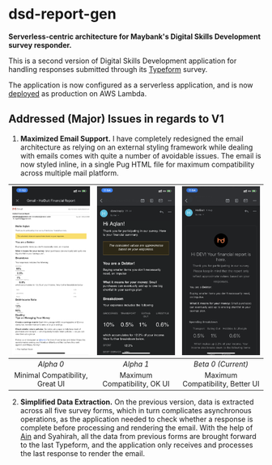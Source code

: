 # dsd-report-gen
**Serverless-centric architecture for Maybank's Digital Skills Development survey responder.**

This is a second version of Digital Skills Development application for handling responses submitted through its [Typeform](https://malayanbanking.typeform.com/to/n4YTpi) survey.

The application is now configured as a serverless application, and is now [deployed](https://vibqddnlpl.execute-api.ap-southeast-1.amazonaws.com/production) as production on AWS Lambda.

## Addressed (Major) Issues in regards to V1

1. **Maximized Email Support.** I have completely redesigned the email architecture as relying on an external styling framework while dealing with emails comes with quite a number of avoidable issues. The email is now styled inline, in a single Pug HTML file for maximum compatibility across multiple mail platform.

| ![Alpha 0](/assets/images/alpha0.PNG) | ![Alpha 1](/assets/images/alpha1.PNG) | ![Beta 0](/assets/images/beta0.PNG) |
|:--:| :--:| :--:| 
| *Alpha 0* | *Alpha 1* | *Beta 0 (Current)* |
| Minimal Compatibility, Great UI | Maximum Compatibility, OK UI | Maximum Compatibility, Better UI |  

2. **Simplified Data Extraction.** On the previous version, data is extracted across all five survey forms, which in turn complicates asynchronous operations, as the application needed to check whether a response is complete before processing and rendering the email. With the help of [Ain](https://www.linkedin.com/in/nurulain-mohamad-shah-599518125/) and Syahirah, all the data from previous forms are brought forward to the last Typeform, and the application only receives and processes the last response to render the email.


